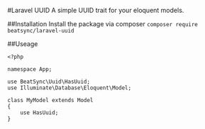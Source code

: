 #Laravel UUID
A simple UUID trait for your eloquent models. 

##Installation
Install the package via composer `composer require beatsync/laravel-uuid`

##Useage

```
<?php

namespace App;

use BeatSync\Uuid\HasUuid;
use Illuminate\Database\Eloquent\Model;

class MyModel extends Model
{
    use HasUuid;
}
``` 
